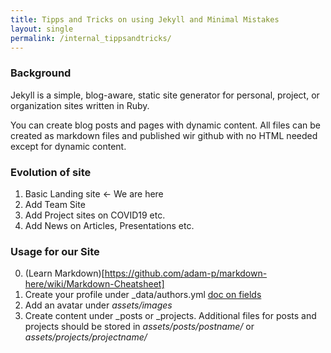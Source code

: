 ```yaml
---
title: Tipps and Tricks on using Jekyll and Minimal Mistakes
layout: single
permalink: /internal_tippsandtricks/
---
```


### Background

Jekyll is a simple, blog-aware, static site generator for personal, project, or organization sites written in Ruby. 

You can create blog posts and pages with dynamic content. All files can be created as markdown files and published wir github with no HTML needed except for dynamic content. 

### Evolution of site

1. Basic Landing site <- We are here
2. Add Team Site 
3. Add Project sites on COVID19 etc.
4. Add News on Articles, Presentations etc.

### Usage for our Site

0. (Learn Markdown)[https://github.com/adam-p/markdown-here/wiki/Markdown-Cheatsheet]
1. Create your profile under _data/authors.yml [doc on fields](https://mmistakes.github.io/minimal-mistakes/docs/authors/)
2. Add an avatar under *assets/images*
3. Create content under _posts or _projects. Additional files for posts and projects should be stored in *assets/posts/postname/* or *assets/projects/projectname/*


